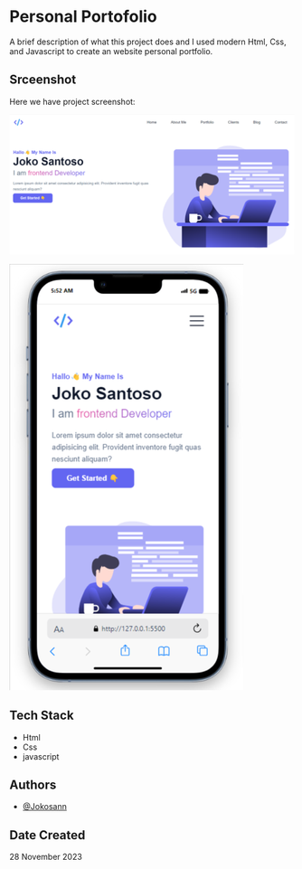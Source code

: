 # Personal Portofolio

A brief description of what this project does and I used modern Html, Css, and Javascript to create an website personal portfolio.

## Srceenshot

Here we have project screenshot:

![screenshot](dist/img/screenshot/01.png)

![screenshot](dist/img/screenshot/02.png)

## Tech Stack

- Html
- Css
- javascript

## Authors

- [@Jokosann](https://www.github.com/Jokosann)

## Date Created

28 November 2023
